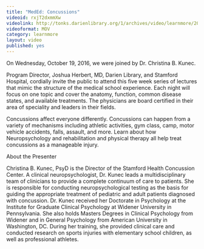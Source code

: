 ```yaml
---
title: "MedEd: Concussions"
videoid: rxjT2dxmmXw
videolink: http://tonks.darienlibrary.org/1/archives/video/learnmore/20161019_medEd_concussions.mov
videoformat: MOV
category: learnmore
layout: video
published: yes
---
```


On Wednesday, October 19, 2016, we were joined by Dr. Christina B. Kunec. 

Program Director, Joshua Herbert, MD, Darien Library, and Stamford Hospital, cordially invite the public to attend this five week series of lectures that mimic the structure of the medical school experience. Each night will focus on one topic and cover the anatomy, function, common disease states, and available treatments. The physicians are board certified in their area of speciality and leaders in their fields.

Concussions affect everyone differently. Concussions can happen from a variety of mechanisms including athletic activities, gym class, camp, motor vehicle accidents, falls, assault, and more. Learn about how Neuropsychology and rehabilitation and physical therapy all help treat concussions as a manageable injury.

About the Presenter

Christina B. Kunec, PsyD is the Director of the Stamford Health Concussion Center. A clinical neuropsychologist, Dr. Kunec leads a multidisciplinary team of clinicians to provide a complete continuum of care to patients. She is responsible for conducting neuropsychological testing as the basis for guiding the appropriate treatment of pediatric and adult patients diagnosed with concussion. Dr. Kunec received her Doctorate in Psychology at the Institute for Graduate Clinical Psychology at Widener University in Pennsylvania. She also holds Masters Degrees in Clinical Psychology from Widener and in General Psychology from American University in Washington, DC. During her training, she provided clinical care and conducted research on sports injuries with elementary school children, as well as professional athletes.